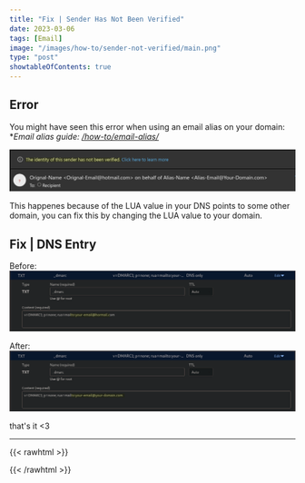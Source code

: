 ```yaml
---
title: "Fix | Sender Has Not Been Verified"
date: 2023-03-06
tags: [Email]
image: "/images/how-to/sender-not-verified/main.png"
type: "post"
showtableOfContents: true
---
```


## Error

You might have seen this error when using an email alias on your domain:
**Email alias guide: [/how-to/email-alias/](/how-to/email-alias/)*

![screenshot of the error](/images/how-to/sender-not-verified/2023.png)

This happenes because of the LUA value in your DNS points to some other domain, you can fix this by changing the LUA value to your domain.

## Fix | DNS Entry

Before:
![Screenshot of previous DNS entry which gives error](/images/how-to/sender-not-verified/2023-01.png)

After: 
![Screenshot of the new DNS entry which fixes the error](/images/how-to/sender-not-verified/2023-02.png)



that's it <3

----

{{< rawhtml >}} 
<script src="https://utteranc.es/client.js"
        repo="mansoorbarri/website"
        issue-term="title"
        theme="preferred-color-scheme"
        crossorigin="anonymous"
        async>
</script>
{{< /rawhtml >}}